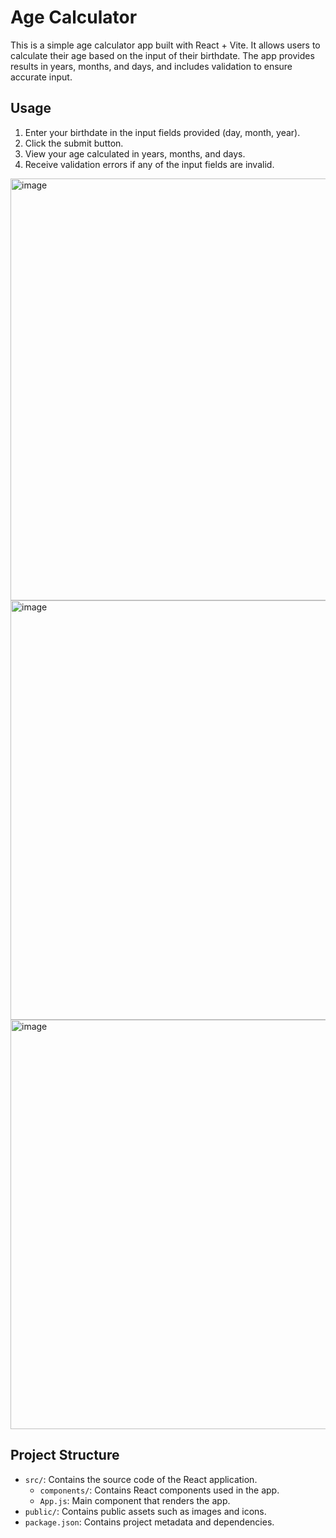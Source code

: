 # Age Calculator

This is a simple age calculator app built with React + Vite. It allows users to calculate their age based on the input of their birthdate. The app provides results in years, months, and days, and includes validation to ensure accurate input.

## Usage

1. Enter your birthdate in the input fields provided (day, month, year).
2. Click the submit button.
3. View your age calculated in years, months, and days.
4. Receive validation errors if any of the input fields are invalid.

<img width="675" alt="image" src="https://github.com/MirunaHaidu/age-calculator/assets/110763663/43820137-460a-4068-93c4-1116fe75e595">

<img width="671" alt="image" src="https://github.com/MirunaHaidu/age-calculator/assets/110763663/6020ad69-acee-4829-a974-d539d1052961">

<img width="655" alt="image" src="https://github.com/MirunaHaidu/age-calculator/assets/110763663/cadeb9c3-30a7-4075-8faf-62294aad08fc">


## Project Structure

- `src/`: Contains the source code of the React application.
  - `components/`: Contains React components used in the app.
  - `App.js`: Main component that renders the app.
- `public/`: Contains public assets such as images and icons.
- `package.json`: Contains project metadata and dependencies.


